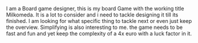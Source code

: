 I am a Board game designer, this is my board Game with the working title Milkomeda. It is a lot to consider and i need to tackle designing it till its finished. I am looking for what specific thing to tackle next or even just keep the overview. Simplifying is also interesting to me. the game needs to be fast and fun and yet keep the complexity of a 4x euro with a luck factor in it.
